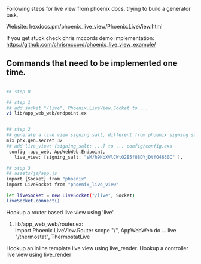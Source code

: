 Following steps for live view from phoenix docs, trying to build a generator task.

Website: hexdocs.pm/phoenix_live_view/Phoenix.LiveView.html

If you get stuck check chris mccords demo implementation:
https://github.com/chrismccord/phoenix_live_view_example/

## Commands that need to be implemented one time.
```bash

## step 0

## step 1
## add socket "/live", Phoenix.LiveView.Socket to ...
vi lib/app_web_web/endpoint.ex


## step 2
## generate a live view signing salt, different from phoenix signing salt.
mix phx.gen.secret 32
## add live_view: [signing_salt: ...] to ... config/config.exs
 config :app_web, AppWebWeb.Endpoint,
   live_view: [signing_salt: "sM/h9HbXVlCWtQ2B5f88DYjDtfO4630C" ],

## step 3
## assets/js/app.js 
import {Socket} from "phoenix"
import LiveSocket from "phoenix_live_view"

let liveSocket = new LiveSocket("/live", Socket)
liveSocket.connect()
```
Hookup a router based live view using 'live'.
1) lib/app_web_web/router.ex:  
     import Phoenix.LiveView.Router
     scope "/", AppWebWeb do
     ... 
       live "/thermostat", ThermostatLive


Hookup an inline template live view using live_render.
Hookup a controller live view using live_render
